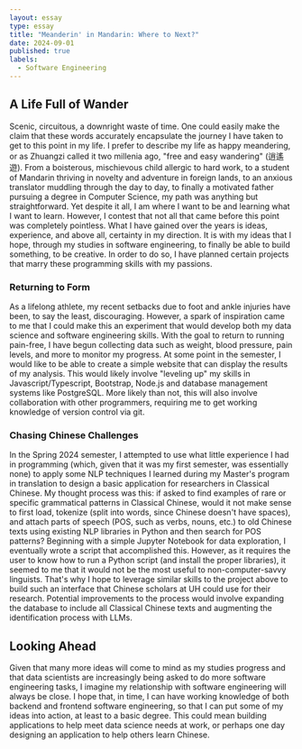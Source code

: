 ```yaml
---
layout: essay
type: essay
title: "Meanderin' in Mandarin: Where to Next?"
date: 2024-09-01
published: true
labels:
  - Software Engineering
---
```


## A Life Full of Wander
Scenic, circuitous, a downright waste of time. One could easily make the claim that these words accurately encapsulate the journey I have taken to get to this point in my life. I prefer to describe my life as happy meandering, or as Zhuangzi called it two millenia ago, "free and easy wandering" (逍遙遊). From a boisterous, mischievous child allergic to hard work, to a student of Mandarin thriving in novelty and adventure in foreign lands, to an anxious translator muddling through the day to day, to finally a motivated father pursuing a degree in Computer Science, my path was anything but straightforward. Yet despite it all, I am where I want to be and learning what I want to learn. However, I contest that not all that came before this point was completely pointless. What I have gained over the years is ideas, experience, and above all, certainty in my direction. It is with my ideas that I hope, through my studies in software engineering, to finally be able to build something, to be creative. In order to do so, I have planned certain projects that marry these programming skills with my passions.

### Returning to Form
As a lifelong athlete, my recent setbacks due to foot and ankle injuries have been, to say the least, discouraging. However, a spark of inspiration came to me that I could make this an experiment that would develop both my data science and software engineering skills. With the goal to return to running pain-free, I have begun collecting data such as weight, blood pressure, pain levels, and more to monitor my progress. At some point in the semester, I would like to be able to create a simple website that can display the results of my analysis. This would likely involve "leveling up" my skills in Javascript/Typescript, Bootstrap, Node.js and database management systems like PostgreSQL. More likely than not, this will also involve collaboration with other programmers, requiring me to get working knowledge of version control via git.

### Chasing Chinese Challenges
In the Spring 2024 semester, I attempted to use what little experience I had in programming (which, given that it was my first semester, was essentially none) to apply some NLP techniques I learned during my Master's program in translation to design a basic application for researchers in Classical Chinese. My thought process was this: if asked to find examples of rare or specific grammatical patterns in Classical Chinese, would it not make sense to first load, tokenize (split into words, since Chinese doesn't have spaces), and attach parts of speech (POS, such as verbs, nouns, etc.) to old Chinese texts using existing NLP libraries in Python and then search for POS patterns? Beginning with a simple Jupyter Notebook for data exploration, I eventually wrote a script that accomplished this. However, as it requires the user to know how to run a Python script (and install the proper libraries), it seemed to me that it would not be the most useful to non-computer-savvy linguists. That's why I hope to leverage similar skills to the project above to build such an interface that Chinese scholars at UH could use for their research. Potential improvements to the process would involve expanding the database to include all Classical Chinese texts and augmenting the identification process with LLMs.

## Looking Ahead
Given that many more ideas will come to mind as my studies progress and that data scientists are increasingly being asked to do more software engineering tasks, I imagine my relationship with software engineering will always be close. I hope that, in time, I can have working knowledge of both backend and frontend software engineering, so that I can put some of my ideas into action, at least to a basic degree. This could mean building applications to help meet data science needs at work, or perhaps one day designing an application to help others learn Chinese.

